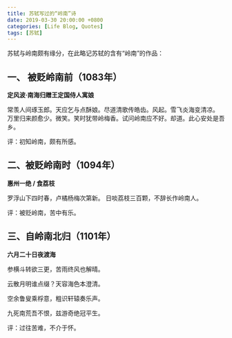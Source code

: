 ```yaml
---
title: 苏轼写过的“岭南”诗
date: 2019-03-30 20:00:00 +0800
categories: [Life Blog, Quotes]
tags: [苏轼]
---
```



苏轼与岭南颇有缘分，在此略记苏轼的含有“岭南”的作品：

## 一、 被贬岭南前（1083年）

**定风波·南海归赠王定国侍人寓娘**

常羡人间琢玉郎。天应乞与点酥娘。尽道清歌传皓齿。风起。雪飞炎海变清凉。
万里归来颜愈少。微笑。笑时犹带岭梅香。试问岭南应不好。却道。此心安处是吾乡。

评：初知岭南，颇有所感。

## 二、被贬岭南时（1094年）

**惠州一绝 / 食荔枝**

罗浮山下四时春，卢橘杨梅次第新。
日啖荔枝三百颗，不辞长作岭南人。

评：被贬岭南，苦中有乐。

## 三、自岭南北归（1101年）

**六月二十日夜渡海**

参横斗转欲三更，苦雨终风也解晴。

云散月明谁点缀？天容海色本澄清。

空余鲁叟乘桴意，粗识轩辕奏乐声。

九死南荒吾不恨，兹游奇绝冠平生。


评：过往苦难，不介于怀。


